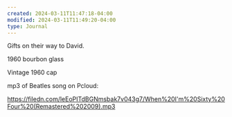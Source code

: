 ```yaml
---
created: 2024-03-11T11:47:18-04:00
modified: 2024-03-11T11:49:20-04:00
type: Journal
---
```


Gifts on their way to David.

1960 bourbon glass

Vintage 1960 cap

mp3 of Beatles song on Pcloud: 

https://filedn.com/leEoPITdBGNmsbak7v043g7/When%20I'm%20Sixty%20Four%20(Remastered%202009).mp3
